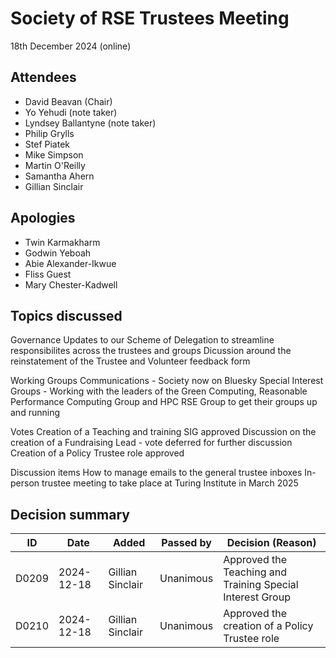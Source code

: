 # Society of RSE Trustees Meeting

18th December 2024 (online)

## Attendees

- David Beavan (Chair)
- Yo Yehudi (note taker)
- Lyndsey Ballantyne (note taker)
- Philip Grylls 
- Stef Piatek
- Mike Simpson
- Martin O'Reilly 
- Samantha Ahern
- Gillian Sinclair


## Apologies
- Twin Karmakharm
- Godwin Yeboah
- Abie Alexander-Ikwue
- Fliss Guest
- Mary Chester-Kadwell 


## Topics discussed
Governance 
Updates to our Scheme of Delegation to streamline responsibilites across the trustees and groups
Dicussion around the reinstatement of the Trustee and Volunteer feedback form

Working Groups
Communications - Society now on Bluesky
Special Interest Groups - Working with the leaders of the Green Computing, Reasonable Performance Computing Group and HPC RSE Group to get their groups up and running

Votes
Creation of a Teaching and training SIG approved
Discussion on the creation of a Fundraising Lead - vote deferred for further discussion
Creation of a Policy Trustee role approved

Discussion items
How to manage emails to the general trustee inboxes
In-person trustee meeting to take place at Turing Institute in March 2025


## Decision summary

| ID | Date | Added | Passed by | Decision (Reason) |
|----|------|-------|-----------|-------------------|
| D0209 | 2024-12-18 | Gillian Sinclair | Unanimous |  Approved the Teaching and Training Special Interest Group |
| D0210 | 2024-12-18 | Gillian Sinclair | Unanimous |  Approved the creation of a Policy Trustee role |
